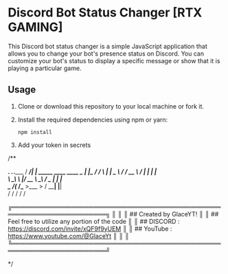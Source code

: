 # Discord Bot Status Changer [RTX GAMING]

This Discord bot status changer is a simple JavaScript application that allows you to change your bot's presence status on Discord. You can customize your bot's status to display a specific message or show that it is playing a particular game.

## Usage

1. Clone or download this repository to your local machine or fork it.

2. Install the required dependencies using npm or yarn:

   ```shell
   npm install
   ```
3. Add your token in secrets


/**

  ________.__                        _____.___.___________
 /  _____/|  | _____    ____  ____   \__  |   |\__    ___/
/   \  ___|  | \__  \ _/ ___\/ __ \   /   |   |  |    |   
\    \_\  \  |__/ __ \\  \__\  ___/   \____   |  |    |   
 \______  /____(____  /\___  >___  >  / ______|  |____|   
        \/          \/     \/    \/   \/                  

╔════════════════════════════════════════════════════════════════════════╗
║                                                                        ║
║  ## Created by GlaceYT!                                                ║
║  ## Feel free to utilize any portion of the code                       ║
║  ## DISCORD :  https://discord.com/invite/xQF9f9yUEM                   ║
║  ## YouTube : https://www.youtube.com/@GlaceYt                         ║
║                                                                        ║
╚════════════════════════════════════════════════════════════════════════╝


*/
